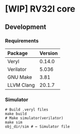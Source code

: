 # [WIP] RV32I core

## Development

### Requirements

| Package    | Version |
| :--------- | :------ |
| Veryl      | 0.14.0  |
| Verilator  | 5.036   |
| GNU Make   | 3.81    |
| LLVM Clang | 20.1.7  |

### Simulator

```
# Build .veryl files
make build
# Make simulator(verilator)
make sim
obj_dir/sim # ← Simulator file
```
